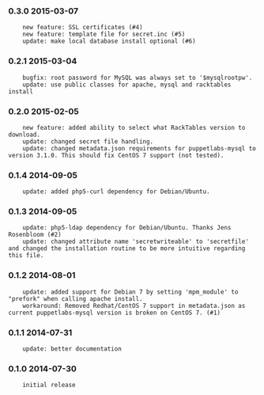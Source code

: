 ### 0.3.0 2015-03-07
        new feature: SSL certificates (#4)
        new feature: template file for secret.inc (#5)
        update: make local database install optional (#6)

### 0.2.1 2015-03-04
        bugfix: root password for MySQL was always set to '$mysqlrootpw'.
        update: use public classes for apache, mysql and racktables install

### 0.2.0 2015-02-05
        new feature: added ability to select what RackTables version to download.
        update: changed secret file handling.
        update: changed metadata.json requirements for puppetlabs-mysql to version 3.1.0. This should fix CentOS 7 support (not tested).

### 0.1.4 2014-09-05
        update: added php5-curl dependency for Debian/Ubuntu.

### 0.1.3 2014-09-05
        update: php5-ldap dependency for Debian/Ubuntu. Thanks Jens Rosenbloom (#2)
        update: changed attribute name 'secretwriteable' to 'secretfile' and changed the installation routine to be more intuitive regarding this file.

### 0.1.2 2014-08-01
        update: added support for Debian 7 by setting 'mpm_module' to "prefork" when calling apache install.
        workaround: Removed Redhat/CentOS 7 support in metadata.json as current puppetlabs-mysql version is broken on CentOS 7. (#1)

### 0.1.1 2014-07-31
        update: better documentation

### 0.1.0 2014-07-30
        initial release
